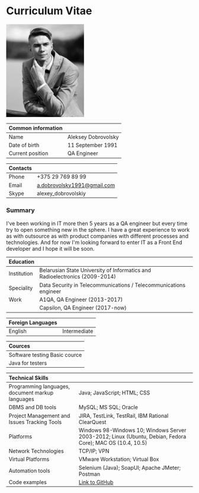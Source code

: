 # Curriculum Vitae

![photo](https://github.com/AlexD1991/rsschool-2019Q1-cv/blob/gh-pages/image_resized.png)

Common information ||
:---| :---
Name | Aleksey Dobrovolsky
Date of birth | 11 September 1991
Current position | QA Engineer

Contacts ||
:---| :---
Phone | +375 29 769 89 99
Email | a.dobrovolsky1991@gmail.com
Skype | alexey_dobrovolskiy

### Summary
I've been working in IT more then 5 years as a QA engineer but every time try to open something new in the sphere. I have a great experience to work as with outsource as with product companies with different processes and technologies. And for now I'm looking forward to enter IT as a Front End developer and I hope it will be soon.

Education ||
:---| :---
Institution |	Belarusian State University of Informatics and Radioelectronics (2009-2014)
Speciality | Data Security in Telecommunications / Telecommunications engineer
Work | A1QA, QA Engineer (2013-2017)
|| Capsilon, QA Engineer (2017-now)

Foreign Languages ||
:---| :---
English | Intermediate

Cources|
:---|
Software testing Basic cource |
Java for testers |

Technical Skills | |
:---| :---
Programming languages, document markup languages | Java; JavaScript; HTML; CSS
DBMS and DB tools |	MySQL; MS SQL; Oracle
Project Management and Issues Tracking Tools | JIRA, TestLink, TestRail, IBM Rational ClearQuest
Platforms |	Windows 98-Windows 10; Windows Server 2003-2012; Linux (Ubuntu, Debian, Fedora Core); MAC OS (10.4, 10.5)
Network Technologies | TCP/IP; VPN
Virtual Platforms |	VMware Workstation; Virtual Box
Automation tools |	Selenium (Java); SoapUI; Apache JMeter; Postman
Code examples | [Link to GitHub](https://github.com/AlexD1991?tab=repositories)